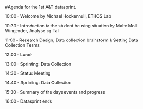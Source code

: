 #Agenda for the 1st A&T datasprint. 

10:00 - Welcome by Michael Hockenhull, ETHOS Lab

10:30 - Introduction to the student housing situation by Malte Moll Wingender, Analyse og Tal

11:00 - Research Design, Data collection brainstorm & Setting Data Collection Teams

12:00 - Lunch

13:00 - Sprinting: Data Collection

14:30 - Status Meeting

14:40 - Sprinting: Data Collection

15:30 - Summary of the days events and progress

16:00 - Datasprint ends
